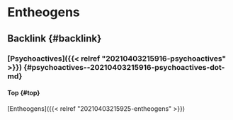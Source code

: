 # Entheogens


## Backlink {#backlink}


### [Psychoactives]({{< relref "20210403215916-psychoactives" >}}) {#psychoactives--20210403215916-psychoactives-dot-md}


#### Top {#top}

[Entheogens]({{< relref "20210403215925-entheogens" >}})

